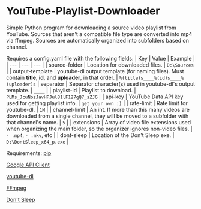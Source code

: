 # YouTube-Playlist-Downloader
Simple Python program for downloading a source video playlist from YouTube. Sources that aren't a compatible file type are converted into mp4 via ffmpeg. Sources are automatically organized into subfolders based on channel.

Requires a config.yaml file with the following fields:
| Key | Value | Example |
| --- | --- | --- |
| source-folder | Location for downloaded files. | `D:\Sources` |
| output-template | youtube-dl output template (for naming files). Must contain **title**, **id**, and **uploader**, in that order.  | `%(title)s____%(id)s____%(uploader)s`
| separator | Separator character(s) used in youtube-dl's output template. | `____` |
| playlist-id | Playlist to download. | `PLMs_JcuNozJavHPJul81lF127gQ7_sZJG` |
| api-key | YouTube Data API key used for getting playlist info. | `get your own :)` |
| rate-limit | Rate limit for youtube-dl. | `1M` |
| channel-limit | An int. If more than this many videos are downloaded from a single channel, they will be moved to a subfolder with that channel's name. | `5` |
| extensions | Array of video file extensions used when organizing the main folder, so the organizer ignores non-video files. | `- .mp4`, `- .mkv`, etc |
| dont-sleep | Location of the Don't Sleep exe. | `D:\DontSleep_x64_p.exe` |

Requirements:
[pip](https://pypi.org/project/pip/)

[Google API Client](https://github.com/googleapis/google-api-python-client)

[youtube-dl](https://github.com/ytdl-org/youtube-dl)

[FFmpeg](https://ffmpeg.org/)

[Don't Sleep](http://www.softwareok.com/?seite=Microsoft/DontSleep)
